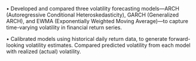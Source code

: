 • Developed and compared three volatility forecasting models—ARCH (Autoregressive
Conditional Heteroskedasticity), GARCH (Generalized ARCH), and EWMA
(Exponentially Weighted Moving Average)—to capture time-varying volatility in
financial return series.

• Calibrated models using historical daily return data, to generate forward-looking
volatility estimates. Compared predicted volatility from each model with realized (actual)
volatility.
